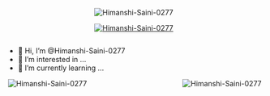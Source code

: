<p align="center"> <img src="https://komarev.com/ghpvc/?username=Himanshi-Saini-0277&label=Profile%20views&color=0e75b6&style=flat" alt="Himanshi-Saini-0277" /> </p>
<p align="center"> <a href="https://github.com/ryo-ma/github-profile-trophy"><img src="https://github-profile-trophy.vercel.app/?username=Himanshi-Saini-0277&theme=onedark" alt="Himanshi-Saini-0277" /></a> </p>
<p align="center"> <a href="https://twitter.com/" target="blank"><img src="https://img.shields.io/twitter/follow/?logo=twitter&style=for-the-badge" alt="" /></a> </p>




- 👋 Hi, I’m @Himanshi-Saini-0277
- 👀 I’m interested in ...
- 🌱 I’m currently learning ...


<p align="left"><img src="https://github-readme-streak-stats.herokuapp.com/?user=Himanshi-Saini-0277&" alt="Himanshi-Saini-0277" align="right" img  src="https://github-readme-stats.vercel.app/api?username=Himanshi-Saini-0277&show_icons=true&locale=en" alt="Himanshi-Saini-0277 />

<p align="right">&nbsp;<img  src="https://github-readme-stats.vercel.app/api?username=Himanshi-Saini-0277&show_icons=true&locale=en" alt="Himanshi-Saini-0277" /></p>


<!---
Himanshi-Saini-0277/Himanshi-Saini-0277 is a ✨ special ✨ repository because its `README.md` (this file) appears on your GitHub profile.
You can click the Preview link to take a look at your changes.
--->
